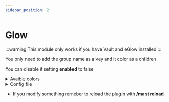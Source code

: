 ```yaml
---
sidebar_position: 2
---
```


# Glow

:::warning
This module only works if you have Vault and eGlow installed
:::

You only need to add the group name as a key and it color as a children

You can disable it setting **enabled** to false

<details><summary>Avaible colors</summary>
  BLUE, GREEN, YELLOW, AQUA, DARK_AQUA, DARK_BLUE,
  DARK_GRAY, DARK_GREEN, DARK_PURPLE, DARK_RED, GOLD,
  GRAY, LIGHT_PURPLE, WHITE, BLACK
</details>

<details><summary>Config file</summary>

```config
#
# This is the player glow configuration
# file for MAStaff Spigot, where you can modify and
# customize the player glow while in staff mode.
#
# Remember to join my Discord server if you need help:
# https://discord.angelillo15.es/
#
Config:
  enabled: true
  # The plugin will get the groups from Vault,
  # make sure you have it installed.
  # Color per group. These are the available colors:
  # BLUE, GREEN, YELLOW, AQUA, DARK_AQUA, DARK_BLUE,
  # DARK_GRAY, DARK_GREEN, DARK_PURPLE, DARK_RED, GOLD,
  # GRAY, LIGHT_PURPLE, WHITE, BLACK
  groups:
    helper:
      color: 'GREEN'
    moderator:
      color: 'DARK_AQUA'
    administrator:
      color: 'RED'
    owner:
      color: 'DARK_RED'

```
</details>

* If you modify something remeber to reload the plugin with **/mast reload**
